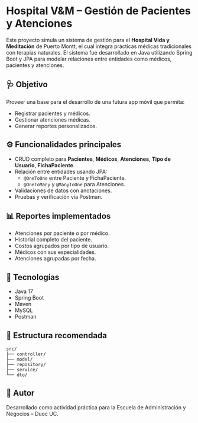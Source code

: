 
# Hospital V&M – Gestión de Pacientes y Atenciones

Este proyecto simula un sistema de gestión para el **Hospital Vida y Meditación** de Puerto Montt, el cual integra prácticas médicas tradicionales con terapias naturales. El sistema fue desarrollado en Java utilizando Spring Boot y JPA para modelar relaciones entre entidades como médicos, pacientes y atenciones.

## 🩺 Objetivo

Proveer una base para el desarrollo de una futura app móvil que permita:
- Registrar pacientes y médicos.
- Gestionar atenciones médicas.
- Generar reportes personalizados.

## ⚙️ Funcionalidades principales

- CRUD completo para **Pacientes**, **Médicos**, **Atenciones**, **Tipo de Usuario**, **FichaPaciente**.
- Relación entre entidades usando JPA:
  - `@OneToOne` entre Paciente y FichaPaciente.
  - `@OneToMany` y `@ManyToOne` para Atenciones.
- Validaciones de datos con anotaciones.
- Pruebas y verificación vía Postman.

## 📊 Reportes implementados

- Atenciones por paciente o por médico.
- Historial completo del paciente.
- Costos agrupados por tipo de usuario.
- Médicos con sus especialidades.
- Atenciones agrupadas por fecha.

## 🚀 Tecnologías

- Java 17
- Spring Boot
- Maven
- MySQL
- Postman

## 📁 Estructura recomendada

```
src/
├── controller/
├── model/
├── repository/
├── service/
└── dto/
```

## 📝 Autor

Desarrollado como actividad práctica para la Escuela de Administración y Negocios – Duoc UC.
